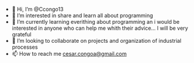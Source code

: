 - 👋 Hi, I’m @Ccongo13
- 👀 I’m interested in share and learn all about programming
- 🌱 I’m currently learning everithing about programming an i would be interested in anyone who can help me whith their advice... I will be very grateful
- 💞️ I’m looking to collaborate on projects and organization of industrial processes
- 📫 How to reach me cesar.congoa@gmail.com

<!---
Ccongo13/Ccongo13 is a ✨ special ✨ repository because its `README.md` (this file) appears on your GitHub profile.
You can click the Preview link to take a look at your changes.
--->
